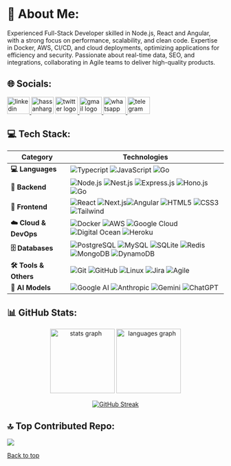 # 💫 About Me:

Experienced Full-Stack Developer skilled in Node.js, React and Angular, with a strong focus on performance, scalability, and clean code. Expertise in Docker, AWS, CI/CD, and cloud deployments, optimizing applications for efficiency and security. Passionate about real-time data, SEO, and integrations, collaborating in Agile teams to deliver high-quality products.

## 🌐 Socials:

<div >
  <a href="https://www.linkedin.com/in/hassanharga/" target="_blank">
    <img src="https://raw.githubusercontent.com/maurodesouza/profile-readme-generator/master/src/assets/icons/social/linkedin/default.svg" width="52" height="40" alt="linkedin logo"  />
  </a>
  <a href="https://github.com/hassanharga" target="blank"><img  src="https://raw.githubusercontent.com/rahuldkjain/github-profile-readme-generator/master/src/images/icons/Social/github.svg" alt="hassanharga" height="40" width="52" /></a>
  <a href="https://x.com/hassanharga" target="_blank">
    <img src="https://raw.githubusercontent.com/maurodesouza/profile-readme-generator/master/src/assets/icons/social/twitter/default.svg" width="52" height="40" alt="twitter logo"  />
  </a>
  <a href="mailto:hassanharga@gmail.com" target="_blank">
    <img src="https://raw.githubusercontent.com/maurodesouza/profile-readme-generator/master/src/assets/icons/social/gmail/default.svg" width="52" height="40" alt="gmail logo"  />
  </a>
  <a href="https://api.whatsapp.com/send?phone=201282668013&text=%F0%9F%91%8B" target="_blank">
    <img src="https://raw.githubusercontent.com/maurodesouza/profile-readme-generator/master/src/assets/icons/social/whatsapp/default.svg" width="52" height="40" alt="whatsapp logo"  />
  </a>
  <a href="https://t.me/hassanharga" target="_blank">
    <img src="https://raw.githubusercontent.com/maurodesouza/profile-readme-generator/master/src/assets/icons/social/telegram/default.svg" width="52" height="40" alt="telegram logo"  />
  </a>
  
</div>

## 💻 Tech Stack:

| **Category** | **Technologies** |
|--------------|------------------|
| **💻 Languages**      | ![Typecript](https://img.shields.io/badge/TypeScript-3776AB?style=flat&logo=typescript&logoColor=white) ![JavaScript](https://img.shields.io/badge/JavaScript-F7DF1E?style=flat&logo=javascript&logoColor=black) ![Go](https://img.shields.io/badge/Go-00ADD8?style=flat&logo=go&logoColor=white)                                                                                            |
| **🔧 Backend**        | ![Node.js](https://img.shields.io/badge/Node.js-339933?style=flat&logo=node.js&logoColor=white) ![Nest.js](https://img.shields.io/badge/Nest.js-E0234E?style=flat&logo=nestjs&logoColor=white) ![Express.js](https://img.shields.io/badge/Express.js-000000?style=flat&logo=express&logoColor=white) ![Hono.js](https://img.shields.io/badge/Hono.js-E36002?style=flat) ![Go](https://img.shields.io/badge/Go-00ADD8?style=flat&logo=go&logoColor=white)                                                                                                                          |
| **🎨 Frontend**       | ![React](https://img.shields.io/badge/React-61DAFB?style=flat&logo=react&logoColor=black) ![Next.js](https://img.shields.io/badge/Next.js-000000?style=flat&logo=next.js&logoColor=white)![Angular](https://img.shields.io/badge/Angular-e90364?style=flat&logo=angular&logoColor=white) ![HTML5](https://img.shields.io/badge/HTML5-E34F26?style=flat&logo=html5&logoColor=white) ![CSS3](https://img.shields.io/badge/CSS3-1572B6?style=flat&logo=css3&logoColor=white) ![Tailwind](https://img.shields.io/badge/Tailwind-38B2AC?style=flat&logo=tailwind-css&logoColor=white) |
| **☁️ Cloud & DevOps** | ![Docker](https://img.shields.io/badge/Docker-2496ED?style=flat&logo=docker&logoColor=white) ![AWS](https://img.shields.io/badge/AWS-232F3E?style=flat&logo=amazon-aws&logoColor=white) ![Google Cloud](https://img.shields.io/badge/GCP-4285F4?style=flat&logo=google-cloud&logoColor=white) ![Digital Ocean](https://img.shields.io/badge/Digital_Ocean-0080FF?style=flat&logo=digitalocean&logoColor=white) ![Heroku](https://img.shields.io/badge/Heroku-430098?style=flat&logo=heroku&logoColor=white)                                                                      |
| **🗄️ Databases**      | ![PostgreSQL](https://img.shields.io/badge/PostgreSQL-4169E1?style=flat&logo=postgresql&logoColor=white) ![MySQL](https://img.shields.io/badge/MySQL-4479A1?style=flat&logo=mysql&logoColor=white) ![SQLite](https://img.shields.io/badge/SQLite-003B57?style=flat&logo=sqlite&logoColor=white) ![Redis](https://img.shields.io/badge/Redis-DC382D?style=flat&logo=redis&logoColor=white) ![MongoDB](https://img.shields.io/badge/MongoDB-47A248?style=flat&logo=mongodb&logoColor=white) ![DynamoDB](https://img.shields.io/badge/DynamoDB-FF6B35?style=flat)                   |
| **🛠️ Tools & Others** | ![Git](https://img.shields.io/badge/Git-F05032?style=flat&logo=git&logoColor=white) ![GitHub](https://img.shields.io/badge/GitHub-181717?style=flat&logo=github&logoColor=white) ![Linux](https://img.shields.io/badge/Linux-FCC624?style=flat&logo=linux&logoColor=black) ![Jira](https://img.shields.io/badge/Jira-0052CC?style=flat&logo=jira&logoColor=white) ![Agile](https://img.shields.io/badge/Agile-239120?style=flat)                                                                                                                                                 |
| **🤖 AI Models**      | ![Google AI](https://img.shields.io/badge/Google_GenAI-4285F4?style=flat&logo=google&logoColor=white) ![Anthropic](https://img.shields.io/badge/Anthropic-000000?style=flat) ![Gemini](https://img.shields.io/badge/Gemini-8E75B2?style=flat) ![ChatGPT](https://img.shields.io/badge/ChatGPT-FF6B35?style=flat)                       |

## 📊 GitHub Stats:

<div align="center">

  <img src="https://github-readme-stats.vercel.app/api?username=hassanharga&hide_title=false&hide_rank=false&show_icons=true&include_all_commits=true&count_private=true&disable_animations=false&theme=dracula&locale=en&hide_border=false&order=1" height="150" alt="stats graph"  />
  <img src="https://github-readme-stats.vercel.app/api/top-langs?username=hassanharga&theme=dark&hide_border=false&include_all_commits=false&count_private=true&layout=compact" height="150" alt="languages graph"  />
  
<a href=""><img src="https://streak-stats.demolab.com/?user=hassanharga" alt="GitHub Streak" /></a>
</div>

<!-- ## 🏆 GitHub Trophies

![](https://github-profile-trophy.vercel.app/?username=hassanharga&theme=radical&no-frame=false&no-bg=false&margin-w=4) -->

## 🔝 Top Contributed Repo:

![](https://github-contributor-stats.vercel.app/api?username=hassanharga&limit=5&theme=dark&combine_all_yearly_contributions=true)

<a href="#top">Back to top</a>
